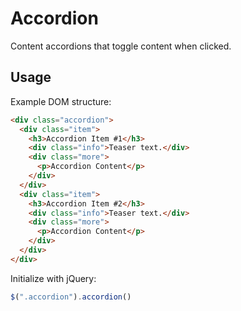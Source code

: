 # Accordion

Content accordions that toggle content when clicked.

## Usage

Example DOM structure:
```html
<div class="accordion">
  <div class="item">
    <h3>Accordion Item #1</h3>
    <div class="info">Teaser text.</div>
    <div class="more">
      <p>Accordion Content</p>
    </div>
  </div>
  <div class="item">
    <h3>Accordion Item #2</h3>
    <div class="info">Teaser text.</div>
    <div class="more">
      <p>Accordion Content</p>
    </div>
  </div>
</div>
```

Initialize with jQuery:
```javascript
$(".accordion").accordion()
```